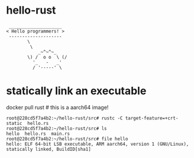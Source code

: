 # hello-rust
```
 ____________________
< Hello programmers! >
 --------------------
        \
         \
            _~^~^~_
        \) /  o o  \ (/
          '_   -   _'
          / '-----' \
```

# statically link an executable
docker pull rust # this is a aarch64 image!

```
root@228cd5f7a4b2:~/hello-rust/src# rustc -C target-feature=+crt-static  hello.rs
root@228cd5f7a4b2:~/hello-rust/src# ls
hello  hello.rs  main.rs
root@228cd5f7a4b2:~/hello-rust/src# file hello
hello: ELF 64-bit LSB executable, ARM aarch64, version 1 (GNU/Linux), statically linked, BuildID[sha1]
```